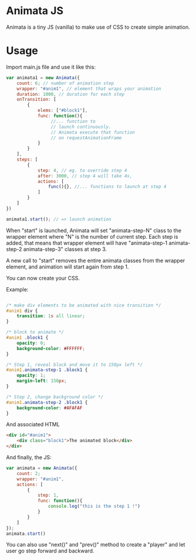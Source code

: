 # Animata JS

Animata is a tiny JS (vanilla) to make use of CSS to create simple animation. 

# Usage

Import main.js file and use it like this:

```javascript
var animata1 = new Animata({
    count: 6; // number of animation step
    wrapper: "#anim1", // element that wraps your animation
    duration: 1000, // duration for each step
    onTransition: [
        {
            elems: ["#block1"], 
            func: function(){
                 //... function to
                 // launch continuously.
                 // Animata execute that function
                 // on requestAnimationFrame
            }
        }
    ],
    steps: [
        {
            step: 4, // eg. to override step 4
            after: 3000, // step 4 will take 4s,
            actions: [
                func(){}, //... functions to launch at step 4
            ]
        }
    ]
})

animata1.start(); // => launch animation 
```

When "start" is launched, Animata will set "animata-step-N" class to the wrapper element where "N" is the number of current step. Each step is added, that means that wrapper element will have "animata-step-1 animata-step-2 animata-step-3" classes at step 3.

A new call to "start" removes the entire animata classes from the wrapper element, and animation will start again from step 1.


You can now create your CSS. 


Example:

```css

/* make div elements to be animated with nice transition */
#anim1 div {
    transition: 1s all linear; 
}

/* block to animate */
#anim1 .block1 {
    opacity: 0;
    background-color: #FFFFFF;
}

/* Step 1, reveal block and move it to 150px left */
#anim1.animata-step-1 .block1 {
    opacity: 1;
    margin-left: 150px;
}

/* Step 2, change background color */
#anim1.animata-step-2 .block1 {
    background-color: #AFAFAF
}

```

And associated HTML

```html
<div id="#anim1">
    <div class="block1">The animated block</div>
</div>
```


And finally, the JS:

```javascript
var animata = new Animata({
    count: 2;
    wrapper: "#anim1",
    actions: [
        {
            step: 1,
            func: function(){
                console.log("this is the step 1 !")
            }
        }
    ]
});
animata.start()
```


You can also use "next()" and "prev()" method to create a "player" and let user go step forward and backward.
